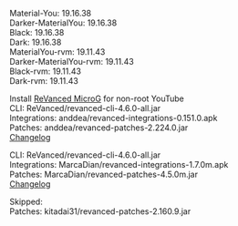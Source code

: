 Material-You: 19.16.38  
Darker-MaterialYou: 19.16.38  
Black: 19.16.38  
Dark: 19.16.38  
MaterialYou-rvm: 19.11.43  
Darker-MaterialYou-rvm: 19.11.43  
Black-rvm: 19.11.43  
Dark-rvm: 19.11.43  

Install [ReVanced MicroG](https://github.com/Revanced/GmsCore/releases/latest) for non-root YouTube  
CLI: ReVanced/revanced-cli-4.6.0-all.jar  
Integrations: anddea/revanced-integrations-0.151.0.apk  
Patches: anddea/revanced-patches-2.224.0.jar  
[Changelog](https://github.com/anddea/revanced-patches/releases/tag/v2.224.0)

CLI: ReVanced/revanced-cli-4.6.0-all.jar  
Integrations: MarcaDian/revanced-integrations-1.7.0m.apk  
Patches: MarcaDian/revanced-patches-4.5.0m.jar  
[Changelog](https://github.com/MarcaDian/revanced-patches/releases/tag/v4.5.0m)  

Skipped:  
Patches: kitadai31/revanced-patches-2.160.9.jar    
